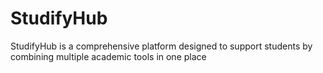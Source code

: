 # StudifyHub
StudifyHub is a comprehensive platform designed to support students by combining multiple academic tools in one place
